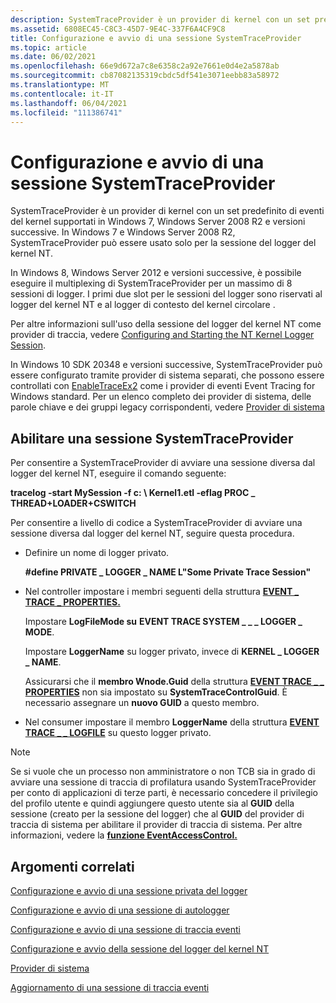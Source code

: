 ```yaml
---
description: SystemTraceProvider è un provider di kernel con un set predefinito di eventi del kernel supportati in Windows 7, Windows Server 2008 R2 e versioni successive.
ms.assetid: 6808EC45-C8C3-45D7-9E4C-337F6A4CF9C8
title: Configurazione e avvio di una sessione SystemTraceProvider
ms.topic: article
ms.date: 06/02/2021
ms.openlocfilehash: 66e9d672a7c8e6358c2a92e7661e0d4e2a5878ab
ms.sourcegitcommit: cb87082135319cbdc5df541e3071eebb83a58972
ms.translationtype: MT
ms.contentlocale: it-IT
ms.lasthandoff: 06/04/2021
ms.locfileid: "111386741"
---
```

# <a name="configuring-and-starting-a-systemtraceprovider-session"></a>Configurazione e avvio di una sessione SystemTraceProvider

SystemTraceProvider è un provider di kernel con un set predefinito di eventi del kernel supportati in Windows 7, Windows Server 2008 R2 e versioni successive. In Windows 7 e Windows Server 2008 R2, SystemTraceProvider può essere usato solo per la sessione del logger del kernel NT.

In Windows 8, Windows Server 2012 e versioni successive, è possibile eseguire il multiplexing di SystemTraceProvider per un massimo di 8 sessioni di logger. I primi due slot per le sessioni del logger sono riservati al logger del kernel NT e al logger di contesto del kernel circolare .

Per altre informazioni sull'uso della sessione del logger del kernel NT come provider di traccia, vedere [Configuring and Starting the NT Kernel Logger Session](configuring-and-starting-the-nt-kernel-logger-session.md).

In Windows 10 SDK 20348 e versioni successive, SystemTraceProvider può essere configurato tramite provider di sistema separati, che possono essere controllati con [EnableTraceEx2](/windows/win32/api/evntrace/nf-evntrace-enabletraceex2) come i provider di eventi Event Tracing for Windows standard. Per un elenco completo dei provider di sistema, delle parole chiave e dei gruppi legacy corrispondenti, vedere [Provider di sistema](system-providers.md)

## <a name="enable-a-systemtraceprovider-session"></a>Abilitare una sessione SystemTraceProvider

Per consentire a SystemTraceProvider di avviare una sessione diversa dal logger del kernel NT, eseguire il comando seguente:

**tracelog -start MySession -f c: \\ Kernel1.etl -eflag PROC \_ THREAD+LOADER+CSWITCH**

Per consentire a livello di codice a SystemTraceProvider di avviare una sessione diversa dal logger del kernel NT, seguire questa procedura.

-   Definire un nome di logger privato.

    **\#define PRIVATE \_ LOGGER \_ NAME L"Some Private Trace Session"**

-   Nel controller impostare i membri seguenti della struttura [**EVENT \_ TRACE \_ PROPERTIES.**](/windows/win32/api/evntrace/ns-evntrace-event_trace_properties)

    Impostare **LogFileMode su** **EVENT TRACE SYSTEM \_ \_ \_ LOGGER \_ MODE**.

    Impostare **LoggerName** su logger privato, invece di **KERNEL \_ LOGGER \_ NAME**.

    Assicurarsi che il **membro Wnode.Guid** della struttura [**EVENT TRACE \_ \_ PROPERTIES**](/windows/win32/api/evntrace/ns-evntrace-event_trace_properties) non sia impostato su **SystemTraceControlGuid**. È necessario assegnare un **nuovo GUID** a questo membro.

-   Nel consumer impostare il membro **LoggerName** della struttura [**EVENT TRACE \_ \_ LOGFILE**](/windows/win32/api/evntrace/ns-evntrace-event_trace_logfilea) su questo logger privato.

> [!Note]  
> Se si vuole che un processo non amministratore o non TCB sia in grado di avviare una sessione di traccia di profilatura usando SystemTraceProvider per conto di applicazioni di terze parti, è necessario concedere il privilegio del profilo utente e quindi aggiungere questo utente sia al **GUID** della sessione (creato per la sessione del logger) che al **GUID** del provider di traccia di sistema per abilitare il provider di traccia di sistema. Per altre informazioni, vedere la [**funzione EventAccessControl.**](/windows/desktop/api/Evntcons/nf-evntcons-eventaccesscontrol)

 

## <a name="related-topics"></a>Argomenti correlati

[Configurazione e avvio di una sessione privata del logger](configuring-and-starting-a-private-logger-session.md)

[Configurazione e avvio di una sessione di autologger](configuring-and-starting-an-autologger-session.md)

[Configurazione e avvio di una sessione di traccia eventi](configuring-and-starting-an-event-tracing-session.md)

[Configurazione e avvio della sessione del logger del kernel NT](configuring-and-starting-the-nt-kernel-logger-session.md)

[Provider di sistema](system-providers.md)

[Aggiornamento di una sessione di traccia eventi](updating-an-event-tracing-session.md)

 

 
